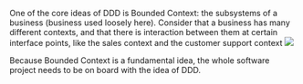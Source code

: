 
One of the core ideas of DDD is Bounded Context: the subsystems of a business (business used loosely here). Consider that a business has many different contexts, and that there is interaction between them at certain interface points, like the sales context and the customer support context
![](/assets/images/2021-06-05-21-26-21.png)

Because Bounded Context is a fundamental idea, the whole software project needs to be on board with the idea of DDD.
